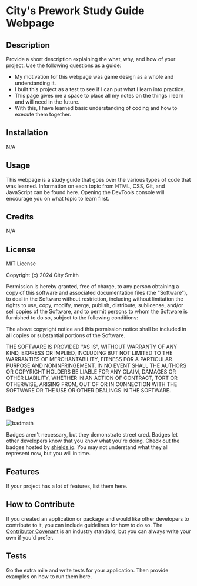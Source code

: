 # City's Prework Study Guide Webpage

## Description

Provide a short description explaining the what, why, and how of your project. Use the following questions as a guide:

- My motivation for this webpage was game design as a whole and understanding it.
- I built this project as a test to see if I can put what I learn into practice.
- This page gives me a space to place all my notes on the things i learn and will need in the future.
- With this, I have learned basic understanding of coding and how to execute them together.

## Installation

N/A

## Usage

This webpage is a study guide that goes over the various types of code that was learned. Information on each topic from HTML, CSS, Git, and JavaScript can be found here. Opening the DevTools console will encourage you on what topic to learn first.

## Credits

N/A

## License

MIT License

Copyright (c) 2024 City Smith

Permission is hereby granted, free of charge, to any person obtaining a copy
of this software and associated documentation files (the "Software"), to deal
in the Software without restriction, including without limitation the rights
to use, copy, modify, merge, publish, distribute, sublicense, and/or sell
copies of the Software, and to permit persons to whom the Software is
furnished to do so, subject to the following conditions:

The above copyright notice and this permission notice shall be included in all
copies or substantial portions of the Software.

THE SOFTWARE IS PROVIDED "AS IS", WITHOUT WARRANTY OF ANY KIND, EXPRESS OR
IMPLIED, INCLUDING BUT NOT LIMITED TO THE WARRANTIES OF MERCHANTABILITY,
FITNESS FOR A PARTICULAR PURPOSE AND NONINFRINGEMENT. IN NO EVENT SHALL THE
AUTHORS OR COPYRIGHT HOLDERS BE LIABLE FOR ANY CLAIM, DAMAGES OR OTHER
LIABILITY, WHETHER IN AN ACTION OF CONTRACT, TORT OR OTHERWISE, ARISING FROM,
OUT OF OR IN CONNECTION WITH THE SOFTWARE OR THE USE OR OTHER DEALINGS IN THE
SOFTWARE.

## Badges

![badmath](https://img.shields.io/github/languages/top/nielsenjared/badmath)

Badges aren't necessary, but they demonstrate street cred. Badges let other developers know that you know what you're doing. Check out the badges hosted by [shields.io](https://shields.io/). You may not understand what they all represent now, but you will in time.

## Features

If your project has a lot of features, list them here.

## How to Contribute

If you created an application or package and would like other developers to contribute to it, you can include guidelines for how to do so. The [Contributor Covenant](https://www.contributor-covenant.org/) is an industry standard, but you can always write your own if you'd prefer.

## Tests

Go the extra mile and write tests for your application. Then provide examples on how to run them here.